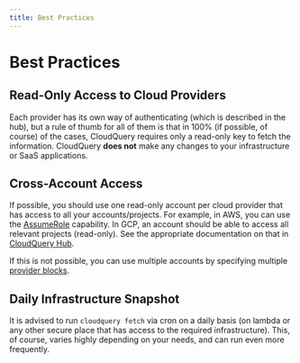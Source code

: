 ```yaml
---
title: Best Practices
---
```


# Best Practices

## Read-Only Access to Cloud Providers

Each provider has its own way of authenticating (which is described in the hub), but a rule of thumb for all of them is that in 100% (if possible, of course) of the cases, CloudQuery requires only a read-only key to fetch the information. CloudQuery **does not** make any changes to your infrastructure or SaaS applications.

## Cross-Account Access

If possible, you should use one read-only account per cloud provider that has access to all your accounts/projects. For example, in AWS, you can use the [AssumeRole](https://docs.aws.amazon.com/STS/latest/APIReference/API_AssumeRole.html) capability. In GCP, an account should be able to access all relevant projects (read-only). See the appropriate documentation on that in [CloudQuery Hub](https://hub.cloudquery.io).

If this is not possible, you can use multiple accounts by specifying multiple [provider blocks](/docs/cli/fetch/configuration).

## Daily Infrastructure Snapshot

It is advised to run `cloudquery fetch` via cron on a daily basis (on lambda or any other secure place that has access to the required infrastructure). This, of course, varies highly depending on your needs, and can run even more frequently.
